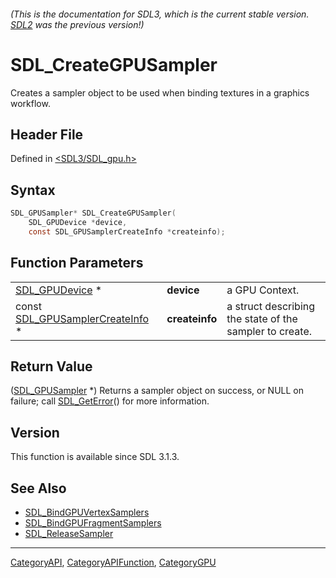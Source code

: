 ###### (This is the documentation for SDL3, which is the current stable version. [SDL2](https://wiki.libsdl.org/SDL2/) was the previous version!)
# SDL_CreateGPUSampler

Creates a sampler object to be used when binding textures in a graphics workflow.

## Header File

Defined in [<SDL3/SDL_gpu.h>](https://github.com/libsdl-org/SDL/blob/main/include/SDL3/SDL_gpu.h)

## Syntax

```c
SDL_GPUSampler* SDL_CreateGPUSampler(
    SDL_GPUDevice *device,
    const SDL_GPUSamplerCreateInfo *createinfo);
```

## Function Parameters

|                                                              |                |                                                         |
| ------------------------------------------------------------ | -------------- | ------------------------------------------------------- |
| [SDL_GPUDevice](SDL_GPUDevice) *                             | **device**     | a GPU Context.                                          |
| const [SDL_GPUSamplerCreateInfo](SDL_GPUSamplerCreateInfo) * | **createinfo** | a struct describing the state of the sampler to create. |

## Return Value

([SDL_GPUSampler](SDL_GPUSampler) *) Returns a sampler object on success,
or NULL on failure; call [SDL_GetError](SDL_GetError)() for more
information.

## Version

This function is available since SDL 3.1.3.

## See Also

- [SDL_BindGPUVertexSamplers](SDL_BindGPUVertexSamplers)
- [SDL_BindGPUFragmentSamplers](SDL_BindGPUFragmentSamplers)
- [SDL_ReleaseSampler](SDL_ReleaseSampler)

----
[CategoryAPI](CategoryAPI), [CategoryAPIFunction](CategoryAPIFunction), [CategoryGPU](CategoryGPU)

